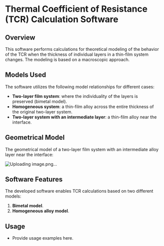 # Thermal Coefficient of Resistance (TCR) Calculation Software

## Overview
This software performs calculations for theoretical modeling of the behavior of the TCR when the thickness of individual layers in a thin-film system changes. The modeling is based on a macroscopic approach.

## Models Used
The software utilizes the following model relationships for different cases:
- **Two-layer film system**: where the individuality of the layers is preserved (bimetal model).
- **Homogeneous system**: a thin-film alloy across the entire thickness of the original two-layer system.
- **Two-layer system with an intermediate layer**: a thin-film alloy near the interface.

## Geometrical Model
The geometrical model of a two-layer film system with an intermediate alloy layer near the interface:

![Uploading image.png…]()


## Software Features
The developed software enables TCR calculations based on two different models:
1. **Bimetal model**.
2. **Homogeneous alloy model**.

## Usage
- Provide usage examples here.
